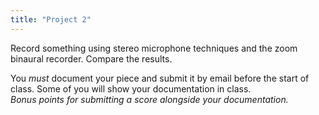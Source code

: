 ```yaml
---
title: "Project 2"
---
```


Record something using stereo microphone techniques and the zoom binaural recorder. Compare the results.

You _must_ document your piece and submit it by email before the start of class. Some of you will show your documentation in class.  
_Bonus points for submitting a score alongside your documentation._

